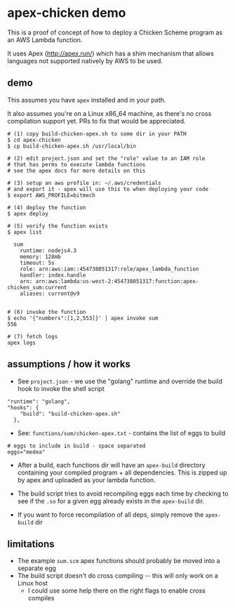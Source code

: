 
# apex-chicken demo

This is a proof of concept of how to deploy a Chicken Scheme
program as an AWS Lambda function.

It uses Apex (http://apex.run/) which has a shim mechanism that allows
languages not supported natively by AWS to be used.

## demo

This assumes you have `apex` installed and in your path.

It also assumes you're on a Linux x86_64 machine, as there's no cross compilation
support yet. PRs to fix that would be appreciated.


```
# (1) copy build-chicken-apex.sh to some dir in your PATH
$ cd apex-chicken
$ cp build-chicken-apex.sh /usr/local/bin

# (2) edit project.json and set the "role" value to an IAM role
# that has perms to execute lambda functions
# see the apex docs for more details on this

# (3) setup an aws profile in: ~/.aws/credentials
# and export it - apex will use this to when deploying your code
$ export AWS_PROFILE=bitmech

# (4) deploy the function
$ apex deploy

# (5) verify the function exists
$ apex list

  sum
    runtime: nodejs4.3
    memory: 128mb
    timeout: 5s
    role: arn:aws:iam::454738051317:role/apex_lambda_function
    handler: index.handle
    arn: arn:aws:lambda:us-west-2:454738051317:function:apex-chicken_sum:current
    aliases: current@v9


# (6) invoke the function
$ echo '{"numbers":[1,2,553]}' | apex invoke sum
556

# (7) fetch logs
apex logs

```

## assumptions / how it works

* See `project.json` - we use the "golang" runtime and override the build hook to invoke the shell script

```
"runtime": "golang",
"hooks": {
    "build": "build-chicken-apex.sh"
  },
  ```

* See: `functions/sum/chicken-apex.txt` - contains the list of eggs to build

```
# eggs to include in build - space separated
eggs="medea"
```

* After a build, each functions dir will have an `apex-build` directory containing your
compiled program + all dependencies.  This is zipped up by apex and uploaded as your lambda function.

* The build script tries to avoid recompiling eggs each time by checking to see if the `.so` for a given
egg already exists in the `apex-build` dir.

* If you want to force recompilation of all deps, simply remove the `apex-build` dir

## limitations

* The example `sum.scm` apex functions should probably be moved into a separate egg
* The build script doesn't do cross compiling -- this will only work on a Linux host
  * I could use some help there on the right flags to enable cross compiles

